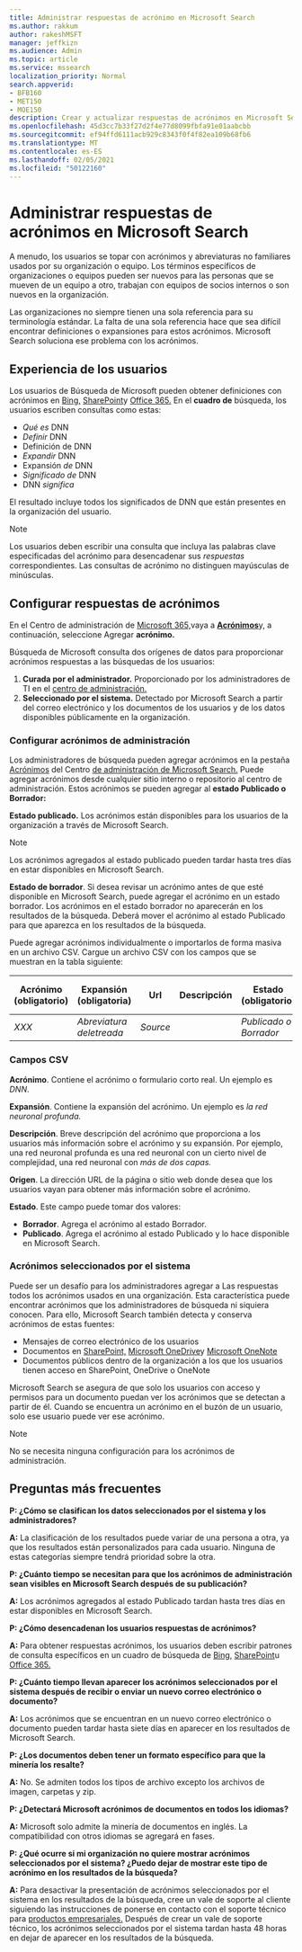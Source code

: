 ```yaml
---
title: Administrar respuestas de acrónimo en Microsoft Search
ms.author: rakkum
author: rakeshMSFT
manager: jeffkizn
ms.audience: Admin
ms.topic: article
ms.service: mssearch
localization_priority: Normal
search.appverid:
- BFB160
- MET150
- MOE150
description: Crear y actualizar respuestas de acrónimos en Microsoft Search
ms.openlocfilehash: 45d3cc7b33f27d2f4e77d8099fbfa91e01aabcbb
ms.sourcegitcommit: ef94ffd6111acb929c8343f0f4f82ea109b68fb6
ms.translationtype: MT
ms.contentlocale: es-ES
ms.lasthandoff: 02/05/2021
ms.locfileid: "50122160"
---
```

# <a name="manage-acronyms-answers-in-microsoft-search"></a>Administrar respuestas de acrónimos en Microsoft Search

A menudo, los usuarios se topar con acrónimos y abreviaturas no familiares usados por su organización o equipo. Los términos específicos de organizaciones o equipos pueden ser nuevos para las personas que se mueven de un equipo a otro, trabajan con equipos de socios internos o son nuevos en la organización.

Las organizaciones no siempre tienen una sola referencia para su terminología estándar. La falta de una sola referencia hace que sea difícil encontrar definiciones o expansiones para estos acrónimos. Microsoft Search soluciona ese problema con los acrónimos.

## <a name="what-users-experience"></a>Experiencia de los usuarios

Los usuarios de Búsqueda de Microsoft pueden obtener definiciones con acrónimos en [Bing,](https://Bing.com) [SharePoint](https://products.office.com/sharepoint/collaboration)y [Office 365.](https://Office.com) En el **cuadro de** búsqueda, los usuarios escriben consultas como estas:

- *Qué es* DNN
- *Definir* DNN
- Definición  de DNN
- *Expandir* DNN
- Expansión *de* DNN
- *Significado de* DNN
- DNN *significa*

El resultado incluye todos los significados de DNN que están presentes en la organización del usuario.

> [!NOTE]
> Los usuarios deben escribir una consulta que incluya las palabras clave especificadas del acrónimo para desencadenar sus *respuestas* correspondientes. Las consultas de acrónimo no distinguen mayúsculas de minúsculas.

## <a name="set-up-acronyms-answers"></a>Configurar respuestas de acrónimos

En el Centro de administración de [Microsoft 365,](https://admin.microsoft.com)vaya a [**Acrónimos**](https://admin.microsoft.com/Adminportal/Home#/MicrosoftSearch/acronyms)y, a continuación, seleccione Agregar **acrónimo.**

Búsqueda de Microsoft consulta dos orígenes de datos para proporcionar acrónimos respuestas a las búsquedas de los usuarios:

1. **Curada por el administrador.** Proporcionado por los administradores de TI en el [centro de administración.](https://admin.microsoft.com/Adminportal/Home#/MicrosoftSearch/acronyms)
2. **Seleccionado por el sistema.** Detectado por Microsoft Search a partir del correo electrónico y los documentos de los usuarios y de los datos disponibles públicamente en la organización.

### <a name="set-up-admin-curated-acronyms"></a>Configurar acrónimos de administración

Los administradores de búsqueda pueden agregar acrónimos en la pestaña [Acrónimos](https://admin.microsoft.com/Adminportal/Home#/MicrosoftSearch/acronyms) del Centro [de administración de Microsoft Search.](https://admin.microsoft.com/Adminportal/Home#/MicrosoftSearch) Puede agregar acrónimos desde cualquier sitio interno o repositorio al centro de administración. Estos acrónimos se pueden agregar al **estado Publicado o** **Borrador:**

**Estado publicado.** Los acrónimos están disponibles para los usuarios de la organización a través de Microsoft Search.

> [!NOTE]
> Los acrónimos agregados al estado publicado pueden tardar hasta tres días en estar disponibles en Microsoft Search.

**Estado de borrador**. Si desea revisar un acrónimo antes de que esté disponible en Microsoft Search, puede agregar el acrónimo en un estado borrador. Los acrónimos en el estado borrador no aparecerán en los resultados de la búsqueda. Deberá mover el acrónimo al estado Publicado para que aparezca en los resultados de la búsqueda.

Puede agregar acrónimos individualmente o importarlos de forma masiva en un archivo CSV. Cargue un archivo CSV con los campos que se muestran en la tabla siguiente:

| Acrónimo (obligatorio) | Expansión (obligatoria) | Url | Descripción  | Estado (obligatorio) | Última modificación | Modificado por última vez | Id |
| --------- | --------- | --------- | ---------- | --------- |--------- |--------- |--------- |
| *XXX* | *Abreviatura deletreada* | *Source* |  | *Publicado o Borrador* |  |  |  |

### <a name="csv-fields"></a>Campos CSV

**Acrónimo**. Contiene el acrónimo o formulario corto real. Un ejemplo es *DNN*.

**Expansión**. Contiene la expansión del acrónimo. Un ejemplo es *la red neuronal profunda.*

**Descripción**. Breve descripción del acrónimo que proporciona a los usuarios más información sobre el acrónimo y su expansión. Por ejemplo, una red neuronal profunda es una red neuronal con un cierto nivel de complejidad, una red neuronal con *más de dos capas.*

**Origen**. La dirección URL de la página o sitio web donde desea que los usuarios vayan para obtener más información sobre el acrónimo.

**Estado**. Este campo puede tomar dos valores:

- **Borrador**. Agrega el acrónimo al estado Borrador.
- **Publicado**. Agrega el acrónimo al estado Publicado y lo hace disponible en Microsoft Search.

### <a name="system-curated-acronyms"></a>Acrónimos seleccionados por el sistema

Puede ser un desafío para los administradores agregar a Las respuestas todos los acrónimos usados en una organización. Esta característica puede encontrar acrónimos que los administradores de búsqueda ni siquiera conocen. Para ello, Microsoft Search también detecta y conserva acrónimos de estas fuentes:

- Mensajes de correo electrónico de los usuarios
- Documentos en [SharePoint,](https://products.office.com/sharepoint/collaboration) [Microsoft OneDrive]( https://onedrive.live.com/about/)y [Microsoft OneNote](https://www.onenote.com/)
- Documentos públicos dentro de la organización a los que los usuarios tienen acceso en SharePoint, OneDrive o OneNote

Microsoft Search se asegura de que solo los usuarios con acceso y permisos para un documento puedan ver los acrónimos que se detectan a partir de él. Cuando se encuentra un acrónimo en el buzón de un usuario, solo ese usuario puede ver ese acrónimo.

> [!NOTE]
> No se necesita ninguna configuración para los acrónimos de administración.

## <a name="frequently-asked-questions"></a>Preguntas más frecuentes

**P: ¿Cómo se clasifican los datos seleccionados por el sistema y los administradores?**

**A:** La clasificación de los resultados puede variar de una persona a otra, ya que los resultados están personalizados para cada usuario. Ninguna de estas categorías siempre tendrá prioridad sobre la otra.

**P: ¿Cuánto tiempo se necesitan para que los acrónimos de administración sean visibles en Microsoft Search después de su publicación?**

**A:**  Los acrónimos agregados al estado Publicado tardan hasta tres días en estar disponibles en Microsoft Search.

**P: ¿Cómo desencadenan los usuarios respuestas de acrónimos?**

**A:** Para obtener respuestas acrónimos, los usuarios deben escribir patrones de consulta específicos en un cuadro de búsqueda de [Bing,](https://bing.com) [SharePoint](https://products.office.com/sharepoint/collaboration)u [Office 365.](https://Office.com) 

**P: ¿Cuánto tiempo llevan aparecer los acrónimos seleccionados por el sistema después de recibir o enviar un nuevo correo electrónico o documento?**

**A:** Los acrónimos que se encuentran en un nuevo correo electrónico o documento pueden tardar hasta siete días en aparecer en los resultados de Microsoft Search.

**P: ¿Los documentos deben tener un formato específico para que la minería los resalte?**

**A:** No. Se admiten todos los tipos de archivo excepto los archivos de imagen, carpetas y zip.

**P: ¿Detectará Microsoft acrónimos de documentos en todos los idiomas?**

**A:** Microsoft solo admite la minería de documentos en inglés. La compatibilidad con otros idiomas se agregará en fases.

**P: ¿Qué ocurre si mi organización no quiere mostrar acrónimos seleccionados por el sistema? ¿Puedo dejar de mostrar este tipo de acrónimo en los resultados de la búsqueda?**

**A:** Para desactivar la presentación de acrónimos seleccionados por el sistema en los resultados de la búsqueda, cree un vale de soporte al cliente siguiendo las instrucciones de ponerse en contacto con el soporte técnico para [productos empresariales.](https://docs.microsoft.com/microsoft-365/admin/contact-support-for-business-products)
Después de crear un vale de soporte técnico, los acrónimos seleccionados por el sistema tardan hasta 48 horas en dejar de aparecer en los resultados de la búsqueda.
